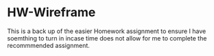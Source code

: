 # HW-Wireframe

This is a back up of the easier Homework assignment to ensure I have soemthing to turn in incase time does not allow for me to complete the recommmended assignment.

